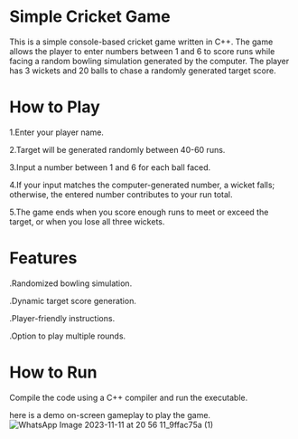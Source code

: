 # Simple Cricket Game
This is a simple console-based cricket game written in C++. The game allows the player to enter numbers between 1 and 6 to score runs while facing a random bowling simulation generated by the computer. The player has 3 wickets and 20 balls to chase a randomly generated target score.

# How to Play
1.Enter your player name.

2.Target will be generated randomly between 40-60 runs.

3.Input a number between 1 and 6 for each ball faced.

4.If your input matches the computer-generated number, a wicket falls; otherwise, the entered number contributes to your run total.

5.The game ends when you score enough runs to meet or exceed the target, or when you lose all three wickets.

# Features
.Randomized bowling simulation.

.Dynamic target score generation.

.Player-friendly instructions.

.Option to play multiple rounds.

# How to Run
Compile the code using a C++ compiler and run the executable. 

here is a demo on-screen gameplay to play the game.![WhatsApp Image 2023-11-11 at 20 56 11_9ffac75a (1)](https://github.com/EchoScripter/CricketGame/assets/150517886/6b079413-b75a-4859-9cc6-102e9b8f0729)

